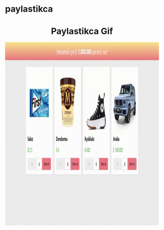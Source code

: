 # paylastikca
<h1 align="center">Paylastikca Gif</h1>
<p><img align="center" src="https://github.com/melihasonbahar/paylastikca/blob/main/screen-capture%20(1)%20(1).gif" width="850" height="600" /></p>
